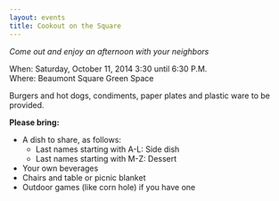 ```yaml
---
layout: events
title: Cookout on the Square
---
```


*Come out and enjoy an afternoon with your neighbors*

When:  Saturday, October 11, 2014  3:30 until 6:30 P.M.  
Where:  Beaumont Square Green Space

Burgers and hot dogs, condiments, paper plates and plastic ware to be provided.
 
**Please bring:**

- A dish to share, as follows:
  - Last names starting with A-L: Side dish
  - Last names starting with M-Z: Dessert 
- Your own beverages
- Chairs and table or picnic blanket
- Outdoor games (like corn hole) if you have one
